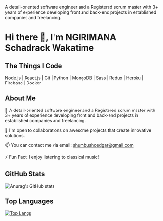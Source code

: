 A detail-oriented software engineer and a Registered scrum master with 3+ years of experience developing front and back-end projects in established companies and freelancing. 
# Hi there 👋, I'm NGIRIMANA Schadrack Wakatime

## The Things I Code
Node.js | React.js | Git | Python | MongoDB | Sass | Redux | Heroku | Firebase | Docker

## About Me
🔭 A detail-oriented software engineer and a Registered scrum master with 3+ years of experience developing front and back-end projects in established companies and freelancing. 

👯 I'm open to collaborations on awesome projects that create innovative solutions.

📫 You can contact me via email: [shumbushoedgar@gmail.com](mailto:shumbushoedgar@gmail.com)

⚡ Fun Fact: I enjoy listening to classical music!

## GitHub Stats
![Anurag's GitHub stats](https://github-readme-stats.vercel.app/api?username=edgar929&show_icons=true&theme=dark)

## Top Languages
[![Top Langs](https://github-readme-stats.vercel.app/api/top-langs/?username=edgar929&layout=compact&theme=dark)](https://github.com/edgar929)
